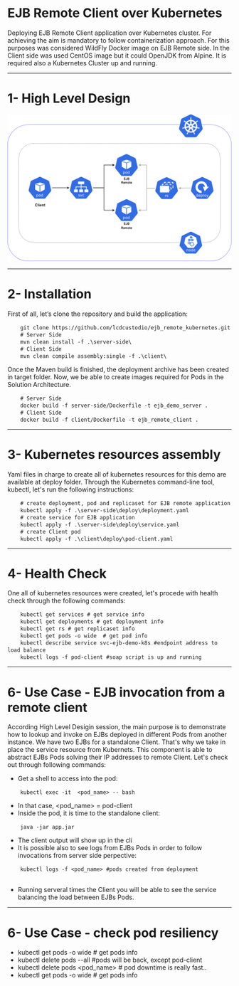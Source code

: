 EJB Remote Client over Kubernetes
===========


Deploying EJB Remote Client application over Kubernetes cluster. For achieving the aim is mandatory to follow containerization approach. For this purposes was considered WildFly Docker image on EJB Remote side. In the Client side was used CentOS image but it could OpenJDK from Alpine. It is required also a Kubernetes Cluster up and running.  


------------

1- High Level Design
===========================


![Alt text](/picture/hld.png "Solution Architecture")


------------

2- Installation
===========================

First of all, let’s clone the repository and build the application:

```
    git clone https://github.com/lcdcustodio/ejb_remote_kubernetes.git
    # Server Side    
    mvn clean install -f .\server-side\
    # Client Side
    mvn clean compile assembly:single -f .\client\
```    

Once the Maven build is finished, the deployment archive has been created in target folder. Now, we be able to create images required for Pods in the Solution Architecture.  

```
    # Server Side
    docker build -f server-side/Dockerfile -t ejb_demo_server .
    # Client Side
    docker build -f client/Dockerfile -t ejb_remote_client .    

```    


------------

3- Kubernetes resources assembly 
===========================

Yaml files in charge to create all of kubernetes resources for this demo are available at deploy folder. Through the Kubernetes command-line tool, kubectl, let's run the following instructions:  

```
    # create deployment, pod and replicaset for EJB remote application
    kubectl apply -f .\server-side\deploy\deployment.yaml
    # create service for EJB application
    kubectl apply -f .\server-side\deploy\service.yaml
    # create Client pod
    kubectl apply -f .\client\deploy\pod-client.yaml
```    

------------

4- Health Check 
===========================

One all of kubernetes resources were created, let's procede with health check through the following commands:  


```
    kubectl get services # get service info
    kubectl get deployments # get deployment info
    kubectl get rs # get replicaset info
    kubectl get pods -o wide  # get pod info
    kubectl describe service svc-ejb-demo-k8s #endpoint address to load balance
    kubectl logs -f pod-client #soap script is up and running
```

------------

6- Use Case - EJB invocation from a remote client 
===========================

According High Level Desigin session, the main purpose is to demonstrate how to lookup and invoke on EJBs deployed in different Pods from another instance. We have two EJBs for a standalone Client. That's why we take in place the service resource from Kubernets. This component is able to abstract EJBs Pods solving their IP addresses to remote Client. Let's check out through following commands: 

- Get a shell to access into the pod:
```
    kubectl exec -it  <pod_name> -- bash 
```
- In that case, <pod_name> = pod-client
- Inside the pod, it is time to the standalone client:
```
    java -jar app.jar 
```
- The client output will show up in the cli
- It is possible also to see logs from EJBs Pods in order to follow invocations from server side perpective:
```
    kubectl logs -f <pod_name> #pods created from deployment 
 
```
- Running serveral times the Client you will be able to see the service balancing the load between EJBs Pods.

------------

6- Use Case - check pod resiliency 
===========================


- kubectl get pods -o wide  # get pods info
- kubectl delete pods --all  #pods will be back, except pod-client
- kubectl delete pods <pod_name> # pod downtime is really fast..
- kubectl get pods -o wide  # get pods info
